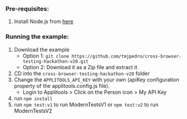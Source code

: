 ### Pre-requisites:

1. Install Node.js from [here](https://nodejs.org/en/)

### Running the example:

1. Download the example
   - Option 1: `git clone https://github.com/tmjpedro/cross-browser-testing-hackathon-v20.git`
   - Option 2: Download it as a Zip file and extract it
2. CD into the `cross-browser-testing-hackathon-v20` folder
3. Change the `APPLITOOLS_API_KEY` with your own (apiKey configuration property of the applitools.config.js file).
   - Login to Applitools > Click on the Person icon > My API Key
4. run `npm install`
5. run `npm test:v1` to run ModernTestsV1 or `npm test:v2` to run ModernTestsV2
